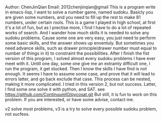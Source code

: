 Author: ChenJinQian
Email: 2012chenjinqian@gmail
This is a program write in emacs-lisp, I want to solve a number game, named sudoku. Basicly you are given some numbers, and you need to fill up the rest to make 81 numbers, under certain rools.
This is a game I played in high school, at first it's a lot of fun, but as I prectise more, I find I have to do a lot of repeated works of search. And I wander how much skills it is needed to solve any sudoku problems. Cause some one are very easy, you just need to perform some basic skills, and the answer shows up enventuly.  But sometimes you need advance skills, such as drawer principle(drawer number must equal to number of things in it) to constraint the possibilities.
After I finish the fist version of this program, I solved almost every sudoku problems I have ever meet with it. Untill one day, some one give me an extramly difficult one, I run the program, it get stucked. Then I know the skills I have find is not enough. It seems I have to assume some case, and prove that it will lead to errors latter, and go back exclude that case. This process can be nested, making it more complicated. I tried in this version 2, but not success.
Latter, I find some one solve it with python, and SAT. see  https://github.com/ContinuumIO/pycosat.git
But still, it is fun to work on this problem. If you are interested, or have some advise, contact me.

v2 solve most problems, v3 is a try to solve every possible sudoku problem, not sucfess.
